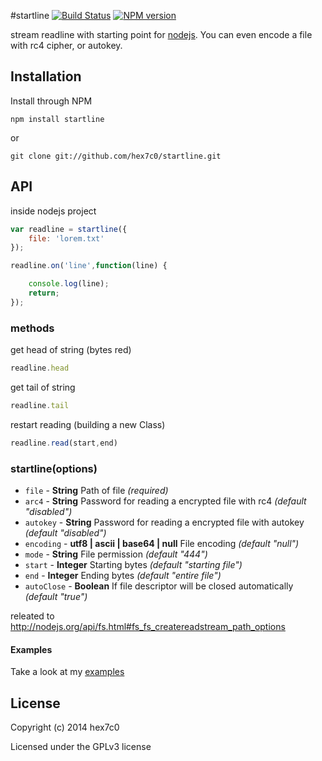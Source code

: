 #startline [![Build Status](https://travis-ci.org/hex7c0/startline.svg?branch=master)](https://travis-ci.org/hex7c0/startline) [![NPM version](https://badge.fury.io/js/startline.svg)](http://badge.fury.io/js/startline)

stream readline with starting point for [nodejs](http://nodejs.org/). You can even encode a file with rc4 cipher, or autokey.

## Installation

Install through NPM

```
npm install startline
```
or
```
git clone git://github.com/hex7c0/startline.git
```

## API

inside nodejs project
```js
var readline = startline({
    file: 'lorem.txt'
});

readline.on('line',function(line) {

    console.log(line);
    return;
});
```

### methods

get head of string (bytes red)
```js
readline.head
```

get tail of string
```js
readline.tail
```

restart reading (building a new Class)
```js
readline.read(start,end)
```

### startline(options)

 - `file` - **String** Path of file *(required)*
 - `arc4` - **String** Password for reading a encrypted file with rc4 *(default "disabled")*
 - `autokey` - **String** Password for reading a encrypted file with autokey *(default "disabled")*
 - `encoding` - **utf8 | ascii | base64 | null** File encoding *(default "null")*
 - `mode` - **String** File permission *(default "444")*
 - `start` - **Integer** Starting bytes *(default "starting file")*
 - `end` - **Integer** Ending bytes *(default "entire file")*
 - `autoClose` - **Boolean** If file descriptor will be closed automatically *(default "true")*

releated to http://nodejs.org/api/fs.html#fs_fs_createreadstream_path_options

#### Examples

Take a look at my [examples](https://github.com/hex7c0/startline/tree/master/examples)

## License
Copyright (c) 2014 hex7c0

Licensed under the GPLv3 license

